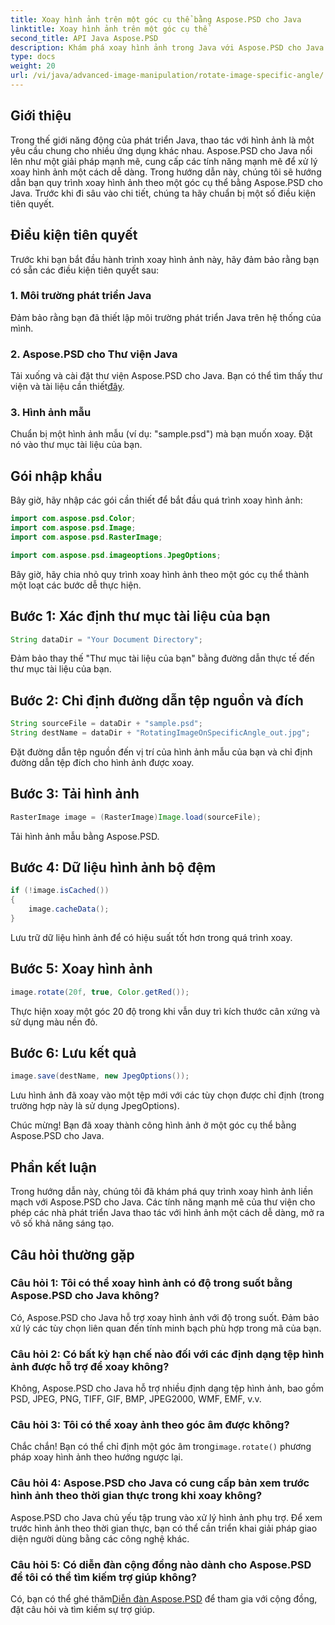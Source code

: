 ```yaml
---
title: Xoay hình ảnh trên một góc cụ thể bằng Aspose.PSD cho Java
linktitle: Xoay hình ảnh trên một góc cụ thể
second_title: API Java Aspose.PSD
description: Khám phá xoay hình ảnh trong Java với Aspose.PSD cho Java. Xoay hình ảnh dễ dàng trên các góc cụ thể.
type: docs
weight: 20
url: /vi/java/advanced-image-manipulation/rotate-image-specific-angle/
---
```

## Giới thiệu

Trong thế giới năng động của phát triển Java, thao tác với hình ảnh là một yêu cầu chung cho nhiều ứng dụng khác nhau. Aspose.PSD cho Java nổi lên như một giải pháp mạnh mẽ, cung cấp các tính năng mạnh mẽ để xử lý xoay hình ảnh một cách dễ dàng. Trong hướng dẫn này, chúng tôi sẽ hướng dẫn bạn quy trình xoay hình ảnh theo một góc cụ thể bằng Aspose.PSD cho Java. Trước khi đi sâu vào chi tiết, chúng ta hãy chuẩn bị một số điều kiện tiên quyết.

## Điều kiện tiên quyết

Trước khi bạn bắt đầu hành trình xoay hình ảnh này, hãy đảm bảo rằng bạn có sẵn các điều kiện tiên quyết sau:

### 1. Môi trường phát triển Java
Đảm bảo rằng bạn đã thiết lập môi trường phát triển Java trên hệ thống của mình.

### 2. Aspose.PSD cho Thư viện Java
 Tải xuống và cài đặt thư viện Aspose.PSD cho Java. Bạn có thể tìm thấy thư viện và tài liệu cần thiết[đây](https://reference.aspose.com/psd/java/).

### 3. Hình ảnh mẫu
Chuẩn bị một hình ảnh mẫu (ví dụ: "sample.psd") mà bạn muốn xoay. Đặt nó vào thư mục tài liệu của bạn.

## Gói nhập khẩu

Bây giờ, hãy nhập các gói cần thiết để bắt đầu quá trình xoay hình ảnh:

```java
import com.aspose.psd.Color;
import com.aspose.psd.Image;
import com.aspose.psd.RasterImage;

import com.aspose.psd.imageoptions.JpegOptions;
```

Bây giờ, hãy chia nhỏ quy trình xoay hình ảnh theo một góc cụ thể thành một loạt các bước dễ thực hiện.

## Bước 1: Xác định thư mục tài liệu của bạn

```java
String dataDir = "Your Document Directory";
```

Đảm bảo thay thế "Thư mục tài liệu của bạn" bằng đường dẫn thực tế đến thư mục tài liệu của bạn.

## Bước 2: Chỉ định đường dẫn tệp nguồn và đích

```java
String sourceFile = dataDir + "sample.psd";
String destName = dataDir + "RotatingImageOnSpecificAngle_out.jpg";
```

Đặt đường dẫn tệp nguồn đến vị trí của hình ảnh mẫu của bạn và chỉ định đường dẫn tệp đích cho hình ảnh được xoay.

## Bước 3: Tải hình ảnh

```java
RasterImage image = (RasterImage)Image.load(sourceFile);
```

Tải hình ảnh mẫu bằng Aspose.PSD.

## Bước 4: Dữ liệu hình ảnh bộ đệm

```java
if (!image.isCached())
{
    image.cacheData();
}
```

Lưu trữ dữ liệu hình ảnh để có hiệu suất tốt hơn trong quá trình xoay.

## Bước 5: Xoay hình ảnh

```java
image.rotate(20f, true, Color.getRed());
```

Thực hiện xoay một góc 20 độ trong khi vẫn duy trì kích thước cân xứng và sử dụng màu nền đỏ.

## Bước 6: Lưu kết quả

```java
image.save(destName, new JpegOptions());
```

Lưu hình ảnh đã xoay vào một tệp mới với các tùy chọn được chỉ định (trong trường hợp này là sử dụng JpegOptions).

Chúc mừng! Bạn đã xoay thành công hình ảnh ở một góc cụ thể bằng Aspose.PSD cho Java.

## Phần kết luận

Trong hướng dẫn này, chúng tôi đã khám phá quy trình xoay hình ảnh liền mạch với Aspose.PSD cho Java. Các tính năng mạnh mẽ của thư viện cho phép các nhà phát triển Java thao tác với hình ảnh một cách dễ dàng, mở ra vô số khả năng sáng tạo.

## Câu hỏi thường gặp

### Câu hỏi 1: Tôi có thể xoay hình ảnh có độ trong suốt bằng Aspose.PSD cho Java không?

Có, Aspose.PSD cho Java hỗ trợ xoay hình ảnh với độ trong suốt. Đảm bảo xử lý các tùy chọn liên quan đến tính minh bạch phù hợp trong mã của bạn.

### Câu hỏi 2: Có bất kỳ hạn chế nào đối với các định dạng tệp hình ảnh được hỗ trợ để xoay không?

Không, Aspose.PSD cho Java hỗ trợ nhiều định dạng tệp hình ảnh, bao gồm PSD, JPEG, PNG, TIFF, GIF, BMP, JPEG2000, WMF, EMF, v.v.

### Câu hỏi 3: Tôi có thể xoay ảnh theo góc âm được không?

 Chắc chắn! Bạn có thể chỉ định một góc âm trong`image.rotate()` phương pháp xoay hình ảnh theo hướng ngược lại.

### Câu hỏi 4: Aspose.PSD cho Java có cung cấp bản xem trước hình ảnh theo thời gian thực trong khi xoay không?

Aspose.PSD cho Java chủ yếu tập trung vào xử lý hình ảnh phụ trợ. Để xem trước hình ảnh theo thời gian thực, bạn có thể cần triển khai giải pháp giao diện người dùng bằng các công nghệ khác.

### Câu hỏi 5: Có diễn đàn cộng đồng nào dành cho Aspose.PSD để tôi có thể tìm kiếm trợ giúp không?

 Có, bạn có thể ghé thăm[Diễn đàn Aspose.PSD](https://forum.aspose.com/c/psd/34) để tham gia với cộng đồng, đặt câu hỏi và tìm kiếm sự trợ giúp.